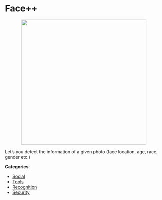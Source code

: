 # Face++
<p align="center">
    <img width="400" src="https://raw.githubusercontent.com/apis-list/apis-list/apis/face/logo_256x256.png" />
</p>

Let’s you detect the information of a given photo (face location, age, race, gender etc.)



**Categories**:
- [Social](https://github.com/apis-list/apis-list#social)
- [Tools](https://github.com/apis-list/apis-list#tools)
- [Recognition](https://github.com/apis-list/apis-list#recognition)
- [Security](https://github.com/apis-list/apis-list#security)







